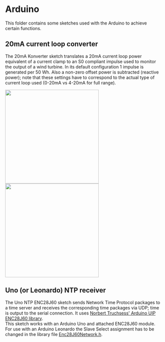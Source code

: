 # Arduino

This folder contains some sketches used with the Arduino to achieve
certain functions.

## 20mA current loop converter
The 20mA Konverter sketch translates a 20mA current loop power equivalent of a 
current clamp to an S0 compliant impulse used to monitor the output
of a wind turbine. In its default configuration 1 impulse is generated
per 50 Wh. Also a non-zero offset power is subtracted (reactive power); note that these settings have to correspond to the actual type of current loop used (0-20mA vs 4-20mA for full range).

<img src="20mAKonvTest.jpg" width=300px><img src="Konv1000kW.jpg" width=300px>

## Uno (or Leonardo) NTP receiver
The Uno NTP ENC28J60 sketch sends Network Time Protocol packages to a
time server and receives the corresponding time packages via UDP; time
is output to the serial connection. It uses [Norbert Truchsess' Arduino UIP ENC28J60 library](https://github.com/ntruchsess/arduino_uip).<br/>
This sketch works with an Arduino Uno and attached ENC28J60 module. For use with an Arduino Leonardo the Slave Select assignment has to be changed in the library file [Enc28J60Network.h](https://github.com/ntruchsess/arduino_uip/blob/master/utility/Enc28J60Network.h#L30).
